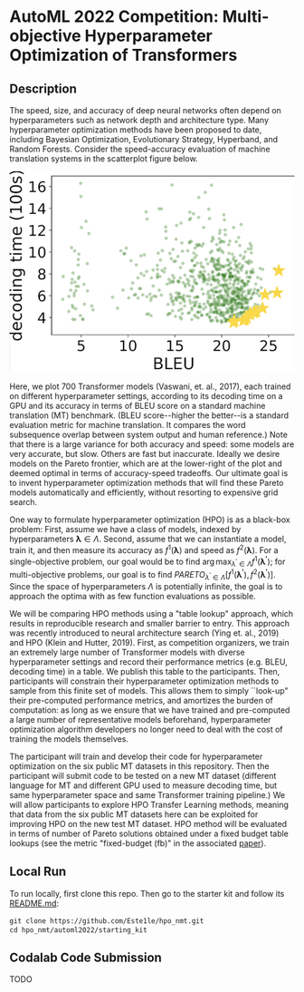 # AutoML 2022 Competition: Multi-objective Hyperparameter Optimization of Transformers

## Description

The speed, size, and accuracy of deep neural networks often depend on hyperparameters such as network depth and architecture type.
Many hyperparameter optimization methods have been proposed to date, including Bayesian Optimization, Evolutionary Strategy, Hyperband, and Random Forests.
Consider the speed-accuracy evaluation of machine translation systems in the scatterplot figure below.

![BLEU-Speed Scatterplot](bt_scatter.png)

Here, we plot 700 Transformer models (Vaswani, et. al., 2017), each trained on different hyperparameter settings, according to its decoding time on a GPU and its accuracy in terms of BLEU score on a standard machine translation (MT) benchmark. (BLEU score--higher the better--is a standard evaluation metric for machine translation. It compares the word subsequence overlap between system output and human reference.) 
Note that there is a large variance for both accuracy and speed: some models are very accurate, but slow. Others are fast but inaccurate. Ideally we desire models on the Pareto frontier, which are at the lower-right of the plot and deemed optimal in terms of accuracy-speed tradeoffs.
Our ultimate goal is to invent hyperparameter optimization methods that will find these Pareto models automatically and efficiently, without resorting to expensive grid search.

One way to formulate hyperparameter optimization (HPO) is as a black-box problem: First, assume we have a class of models, indexed by hyperparameters $\bm{\lambda} \in \Lambda$. Second, assume that we can instantiate a model, train it, and then measure its accuracy as $f^1(\bm{\lambda})$ and speed as $f^2(\bm{\lambda})$. For a single-objective problem, our goal would be to find $\arg\max_{\lambda^\prime \in \Lambda} f^1(\bm{\lambda^\prime})$; for multi-objective problems, our goal is to find $PARETO_{\lambda^\prime \in \Lambda} \left[ f^1(\bm{\lambda^\prime}), f^2(\bm{\lambda^\prime})\right]$. Since the space of hyperparameters $\Lambda$ is potentially infinite, the goal is to approach the optima with as few function evaluations as possible. 

We will be comparing HPO methods using a "table lookup" approach, which results in reproducible research and smaller barrier to entry. This approach was recently introduced to neural architecture search (Ying et. al., 2019) and HPO (Klein and Hutter, 2019).
First, as competition organizers, we train an extremely large number of Transformer models with diverse hyperparameter settings and record their performance metrics (e.g. BLEU, decoding time) in a table. We publish this table to the participants. 
Then, participants will constrain their hyperparameter optimization methods to sample from this finite set of models. This allows them to simply ``look-up" their pre-computed performance metrics, and amortizes the burden of computation: as long as we ensure that we have trained and pre-computed a large number of representative models beforehand, hyperparameter optimization algorithm developers no longer need to deal with the cost of training the models themselves.

The participant will train and develop their code for hyperparameter optimization on the six public MT datasets in this repository. Then the participant will submit code to be tested on a new MT dataset (different language for MT and different GPU used to measure decoding time, but same hyperparameter space and same Transformer training pipeline.) We will allow participants to explore HPO Transfer Learning methods, meaning that data from the six public MT datasets here can be exploited for improving HPO on the new test MT dataset. HPO method will be evaluated in terms of number of Pareto solutions obtained under a fixed budget table lookups (see the metric "fixed-budget (fb)" in the associated <a href="https://www.cs.jhu.edu/~kevinduh/papers/zhang20benchmark.pdf">paper</a>). 

## Local Run

To run locally, first clone this repo.
Then go to the starter kit and follow its [README.md](starting_kit/README.md):

```
git clone https://github.com/Este1le/hpo_nmt.git
cd hpo_nmt/automl2022/starting_kit
```

## Codalab Code Submission

TODO




